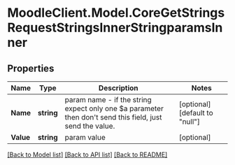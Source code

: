 # MoodleClient.Model.CoreGetStringsRequestStringsInnerStringparamsInner

## Properties

Name | Type | Description | Notes
------------ | ------------- | ------------- | -------------
**Name** | **string** | param name                                     - if the string expect only one $a parameter then don&#39;t send this field, just send the value. | [optional] [default to "null"]
**Value** | **string** | param value | [optional] 

[[Back to Model list]](../README.md#documentation-for-models) [[Back to API list]](../README.md#documentation-for-api-endpoints) [[Back to README]](../README.md)

